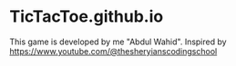 # TicTacToe.github.io

This game is developed by me "Abdul Wahid".
Inspired by https://www.youtube.com/@thesheryianscodingschool
